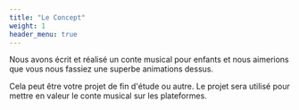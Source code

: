 ```yaml
---
title: "Le Concept"
weight: 1
header_menu: true
---
```


Nous avons écrit et réalisé un conte musical pour enfants et nous aimerions 
que vous nous fassiez une superbe animations dessus. 

Cela peut être votre projet de fin d'étude ou autre. Le projet sera utilisé
pour mettre en valeur le conte musical sur les plateformes.

